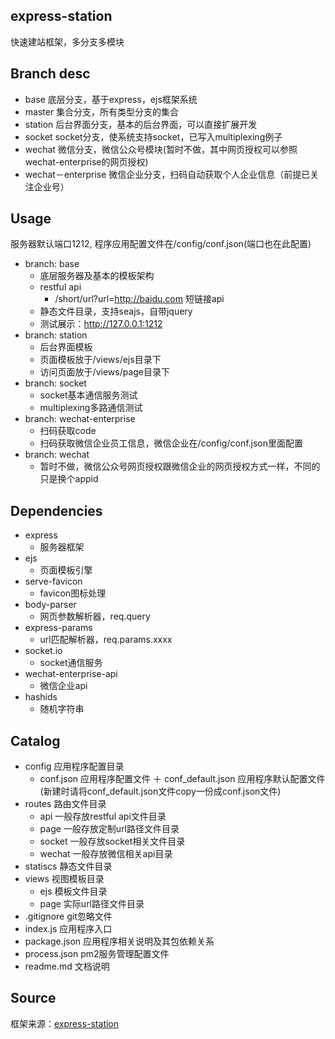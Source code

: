 ## express-station
快速建站框架，多分支多模块

## Branch desc
+ base 底层分支，基于express，ejs框架系统
+ master 集合分支，所有类型分支的集合
+ station 后台界面分支，基本的后台界面，可以直接扩展开发
+ socket socket分支，使系统支持socket，已写入multiplexing例子
+ wechat 微信分支，微信公众号模块(暂时不做，其中网页授权可以参照wechat-enterprise的网页授权)
+ wechat－enterprise 微信企业分支，扫码自动获取个人企业信息（前提已关注企业号）

## Usage
服务器默认端口1212, 程序应用配置文件在/config/conf.json(端口也在此配置)

+ branch: base
	+ 底层服务器及基本的模板架构
	+ restful api
		+ /short/url?url=http://baidu.com 短链接api
	+ 静态文件目录，支持seajs，自带jquery
	+ 测试展示：http://127.0.0.1:1212
+ branch: station
	+ 后台界面模板
	+ 页面模板放于/views/ejs目录下
	+ 访问页面放于/views/page目录下
+ branch: socket
	+ socket基本通信服务测试
	+ multiplexing多路通信测试
+ branch: wechat-enterprise
	+ 扫码获取code
	+ 扫码获取微信企业员工信息，微信企业在/config/conf.json里面配置
+ branch: wechat
	+ 暂时不做，微信公众号网页授权跟微信企业的网页授权方式一样，不同的只是换个appid


## Dependencies
+ express
	+ 服务器框架
+ ejs
	+ 页面模板引擎
+ serve-favicon
	+ favicon图标处理
+ body-parser
	+ 网页参数解析器，req.query
+ express-params
	+ url匹配解析器，req.params.xxxx
+ socket.io
	+ socket通信服务
+ wechat-enterprise-api
	+ 微信企业api
+ hashids
	+ 随机字符串

## Catalog
+ config 应用程序配置目录
	+ conf.json 应用程序配置文件
	＋ conf_default.json 应用程序默认配置文件(新建时请将conf\_default.json文件copy一份成conf.json文件)
+ routes 路由文件目录
	+ api 一般存放restful api文件目录
	+ page 一般存放定制url路径文件目录
	+ socket 一般存放socket相关文件目录
	+ wechat 一般存放微信相关api目录
+ statiscs 静态文件目录
+ views 视图模板目录
	+ ejs 模板文件目录
	+ page 实际url路径文件目录
+ .gitignore git忽略文件
+ index.js 应用程序入口
+ package.json 应用程序相关说明及其包依赖关系
+ process.json pm2服务管理配置文件
+ readme.md 文档说明

## Source
框架来源：[express-station](https://github.com/oopkit/express-station)